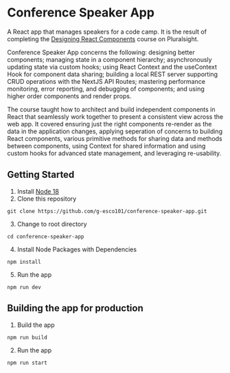 # Conference Speaker App

A React app that manages speakers for a code camp. It is the result of completing the [Designing React Components](https://app.pluralsight.com/library/courses/react-components-designing) course on Pluralsight.

Conference Speaker App concerns the following: designing better components; managing state in a component hierarchy; 
asynchronously updating state via custom hooks; using React Context and the useContext Hook for component data sharing;
building a local REST server supporting CRUD operations with the NextJS API Routes; 
mastering performance monitoring, error reporting, and debugging of components; and 
using higher order components and render props.

The course taught how to architect and build independent components in React that seamlessly work together to present a consistent view across the web app. It covered ensuring just the right components re-render as the data in the application changes, applying seperation of concerns to building React components, various primitive methods for sharing data and methods between components, using Context for shared information and using custom hooks for advanced state management, and leveraging re-usability.

## Getting Started
1. Install [Node 18](https://nodejs.org)
2. Clone this repository
```
git clone https://github.com/g-esco101/conference-speaker-app.git
```
3. Change to root directory
```
cd conference-speaker-app
```
4. Install Node Packages with Dependencies
```
npm install
```
5. Run the app
```
npm run dev
```

## Building the app for production
1. Build the app
```
npm run build
```
2. Run the app
```
npm run start
```